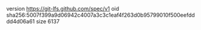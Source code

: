 version https://git-lfs.github.com/spec/v1
oid sha256:5007f399a9d06942c4007a3c3c1eaf4f263d0b95799010f500eefdddd4d06a61
size 6137
